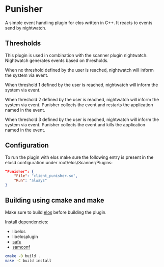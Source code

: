 # Punisher

A simple event handling plugin for elos written in C++.
It reacts to events send by nightwatch.

## Thresholds

This plugin is used in combination with the scanner plugin nightwatch.
Nightwatch generates events based on thresholds.

When no threshold defined by the user is reached,
nightwatch will inform the system via event.

When threshold 1 defined by the user is reached,
nightwatch will inform the system via event.

When threshold 2 defined by the user is reached,
nightwatch will inform the system via event.
Punisher collects the event and restarts the application named in the event.

When threshold 3 defined by the user is reached,
nightwatch will inform the system via event.
Punisher collects the event and kills the application named in the event.

## Configuration

To run the plugin with elos make sure the following entry is present
in the elosd configuration under root/elos/Scanner/Plugins:

```json
"Punisher": {
    "File": "client_punisher.so",
    "Run": "always"
}
```

## Building using cmake and make

Make sure to build [elos](https://elektrobit.github.io/elos/doc/userManual.html#elosd-installation-setup) before building the plugin.

Install dependencies:

- libelos
- libelosplugin
- [safu](https://github.com/Elektrobit/safu)
- [samconf](https://github.com/Elektrobit/samconf)

```bash
cmake -B build .
make -C build install
```
